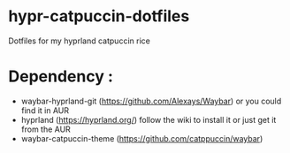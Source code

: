 # hypr-catpuccin-dotfiles
Dotfiles for my hyprland catpuccin rice

# Dependency :
- waybar-hyprland-git (https://github.com/Alexays/Waybar) or you could find it in AUR
- hyprland (https://hyprland.org/) follow the wiki to install it or just get it from the AUR
- waybar-catpuccin-theme (https://github.com/catppuccin/waybar)
